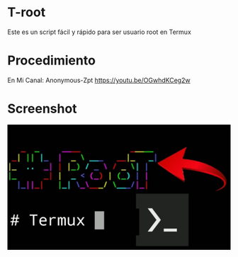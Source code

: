 # T-root
Este es un script fácil y rápido para ser usuario root en Termux 

# Procedimiento
 En Mi Canal: Anonymous-Zpt
https://youtu.be/OGwhdKCeg2w

# Screenshot
 ![Imagen-Root.png](https://github.com/Anonymous-Zpt/Archivos/blob/master/Imagen-Root.png) 
